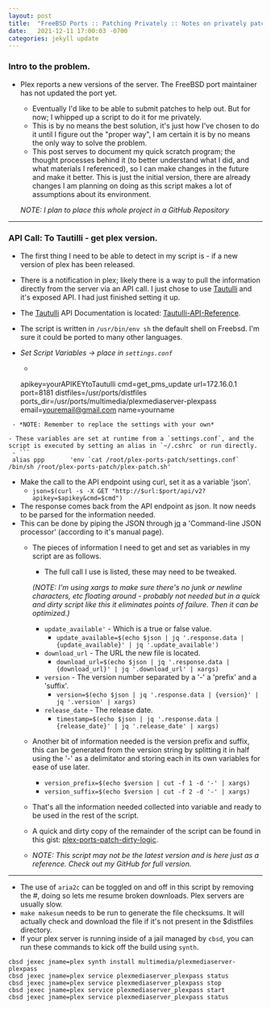 ```yaml
---
layout: post
title:  "FreeBSD Ports :: Patching Privately :: Notes on privately patching ports"
date:   2021-12-11 17:00:03 -0700
categories: jekyll update
---
```

### Intro to the problem.
- Plex reports a new versions of the server. The FreeBSD port maintainer has not updated the port yet.
  - Eventually I'd like to be able to submit patches to help out. But for now; I whipped up a script to do it for me privately.
  - This is by no means the best solution, it's just how I've chosen to do it until I figure out the "proper way", I am certain it is by no means the only way to solve the problem.
  - This post serves to document my quick scratch program; the thought processes behind it (to better understand what I did, and what materials I referenced), so I can make changes in the future and make it better. This is just the initial version, there are already changes I am planning on doing as this script makes a lot of assumptions about its environment.

  *NOTE: I plan to place this whole project in a GitHub Repository*

---

### API Call: To Tautilli - get plex version.

- The first thing I need to be able to detect in my script is - if a new version of plex has been released.
 - There is a notification in plex; likely there is a way to pull the information directly from the server via an API call. I just chose to use [Tautulli] and it's exposed API. I had just finished setting it up.
 - The [Tautulli] API Documentation is located: [Tautulli-API-Reference].
 - The script is written in `/usr/bin/env sh` the default shell on Freebsd. I'm sure it could be ported to many other languages.


- *Set Script Variables -> place in `settings.conf`*
  - ```
  apikey=yourAPIKEYtoTautulli
  cmd=get_pms_update
  url=172.16.0.1
  port=8181
  distfiles=/usr/ports/distfiles
  ports_dir=/usr/ports/multimedia/plexmediaserver-plexpass
  email=youremail@gmail.com
  name=yourname
 ```
  - *NOTE: Remember to replace the settings with your own*

- These variables are set at runtime from a `settings.conf`, and the script is executed by setting an alias in `~/.cshrc` or run directly.
  - ```
  alias ppp       'env `cat /root/plex-ports-patch/settings.conf` /bin/sh /root/plex-ports-patch/plex-patch.sh'
  ```

- Make the call to the API endpoint using curl, set it as a variable 'json'.
  - `json=$(curl -s -X GET "http://$url:$port/api/v2?apikey=$apikey&cmd=$cmd")`
- The response comes back from the API endpoint as json. It now needs to be parsed for the information needed.
- This can be done by piping the JSON through [jq] a 'Command-line JSON processor' (according to it's manual page).
  - The pieces of information I need to get and set as variables in my script are as follows.
    - The full call I use is listed, these may need to be tweaked.

    *(NOTE: I'm using xargs to make sure there's no junk or newline characters, etc floating around - probably not needed but in a quick and dirty script like this it eliminates points of failure. Then it can be optimized.)*
    - `update_available'` - Which is a true or false value.
      - `update_available=$(echo $json | jq '.response.data | {update_available}' | jq '.update_available')`
    - `download_url` - The URL the new file is located.
      - `download_url=$(echo $json | jq '.response.data | {download_url}' | jq '.download_url' | xargs)`
    - `version` - The version number separated by a '-' a 'prefix' and a 'suffix'.
      - `version=$(echo $json | jq '.response.data | {version}' | jq '.version' | xargs)`
    - `release_date` - The release date.
      -  `timestamp=$(echo $json | jq '.response.data | {release_date}' | jq '.release_date' | xargs)`
  - Another bit of information needed is the version prefix and suffix, this can be generated from the version string by splitting it in half using the '-' as a delimitator and storing each in its own variables for ease of use later.
    - `version_prefix=$(echo $version | cut -f 1 -d '-' | xargs)`
    - `version_suffix=$(echo $version | cut -f 2 -d '-' | xargs)`
  - That's all the information needed collected into variable and ready to be used in the rest of the script.
  - A quick and dirty copy of the remainder of the script can be found in this gist: [plex-ports-patch-dirty-logic].
  - *NOTE: This script may not be the latest version and is here just as a reference. Check out my GitHub for full version.*
---
- The use of `aria2c` can be toggled on and off in this script by removing the #, doing so lets me resume broken downloads. Plex servers are usually slow.
- `make makesum` needs to be run to generate the file checksums. It will actually check and download the file if it's not present in the $distfiles directory.
- If your plex server is running inside of a jail managed by `cbsd`, you can run these commands to kick off the build using `synth`.
```
cbsd jexec jname=plex synth install multimedia/plexmediaserver-plexpass
cbsd jexec jname=plex service plexmediaserver_plexpass status
cbsd jexec jname=plex service plexmediaserver_plexpass stop
cbsd jexec jname=plex service plexmediaserver_plexpass start
cbsd jexec jname=plex service plexmediaserver_plexpass status
```

[jq]: https://stedolan.github.io/jq/
[plex-ports-patch-dirty-logic]: https://gist.github.com/cjemorton/a5332b6b6e71b4806a01bb63d39a0d29
[Tautulli]: https://tautulli.com/
[Tautulli-API-Reference]: https://github.com/Tautulli/Tautulli/wiki/Tautulli-API-Reference
